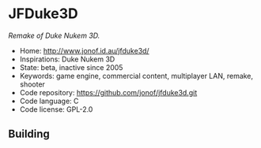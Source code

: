 # JFDuke3D

_Remake of Duke Nukem 3D._

- Home: http://www.jonof.id.au/jfduke3d/
- Inspirations: Duke Nukem 3D
- State: beta, inactive since 2005
- Keywords: game engine, commercial content, multiplayer LAN, remake, shooter
- Code repository: https://github.com/jonof/jfduke3d.git
- Code language: C
- Code license: GPL-2.0

## Building
